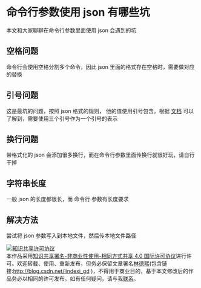 # 命令行参数使用 json 有哪些坑

本文和大家聊聊在命令行参数里面使用 json 会遇到的坑

<!--more-->
<!-- CreateTime:6/30/2020 2:41:05 PM -->

## 空格问题

命令行会使用空格分割多个命令，因此 json 里面的格式存在空格时，需要做对应的替换

## 引号问题

这是最坑的问题，按照 json 格式的规则， 他的值使用引号包含。根据 [文档](https://msdn.microsoft.com/en-us/library/system.diagnostics.processstartinfo.arguments(v=vs.110).aspx) 可以了解到，需要使用三个引号作为一个引号的表示

## 换行问题

带格式化的 json 会添加很多换行，而在命令行参数里面传换行就很好玩，请自行干掉

## 字符串长度

一般 json 的长度都很长，而 命令行 参数有长度要求

## 解决方法

尝试将 json 参数写入到本地文件，然后传本地文件路径

<a rel="license" href="http://creativecommons.org/licenses/by-nc-sa/4.0/"><img alt="知识共享许可协议" style="border-width:0" src="https://licensebuttons.net/l/by-nc-sa/4.0/88x31.png" /></a><br />本作品采用<a rel="license" href="http://creativecommons.org/licenses/by-nc-sa/4.0/">知识共享署名-非商业性使用-相同方式共享 4.0 国际许可协议</a>进行许可。欢迎转载、使用、重新发布，但务必保留文章署名[林德熙](http://blog.csdn.net/lindexi_gd)(包含链接:http://blog.csdn.net/lindexi_gd )，不得用于商业目的，基于本文修改后的作品务必以相同的许可发布。如有任何疑问，请与我[联系](mailto:lindexi_gd@163.com)。
